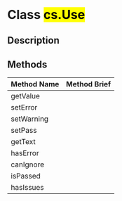 <!DOCTYPE html>
<!---->
<html>
<header>
  <script src='https://cdn.jsdelivr.net/npm/mermaid/dist/mermaid.min.js'></script>
  <script src='https://cdn.jsdelivr.net/npm/marked/marked.min.js'></script>
  <script>mermaid.initialize({startOnLoad:true});</script>
  <link     href='https://cdn.jsdelivr.net/npm/bootstrap@5.0.0-beta2/dist/css/bootstrap.min.css'
    rel='stylesheet'
    integrity='sha384-BmbxuPwQa2lc/FVzBcNJ7UAyJxM6wuqIj61tLrc4wSX0szH/Ev+nYRRuWlolflfl'
    crossorigin='anonymous'>
  <script     src='https://cdn.jsdelivr.net/npm/bootstrap@5.0.0-beta2/dist/js/bootstrap.bundle.min.js'
    integrity='sha384-b5kHyXgcpbZJO/tY9Ul7kGkf1S0CWuKcCD38l8YkeH8z8QjE0GmW1gYU5S9FOnJ0'
    crossorigin='anonymous'
  ></script>
  <title>ClassUse</title>
  <meta charset='ASCII' />
  <meta name='generator' value='4D Documentation' />
</header>
<body>
<div id='content' class='container'>

# Class <mark>cs.Use</mark>

## Description










<h2> Methods </h2><table class='table table-hover'>
  <thead>
  <tr>  <th class='table-primary'>Method Name</th>
  <th class='table-primary'>Method Brief</th>
  </tr></thead>
  <tbody>
  <tr>
    <td class='table-success'> getValue</td>
    <td class='table-success'></td>
  </tr>
  <tr>
    <td class='table-success'> setError</td>
    <td class='table-success'></td>
  </tr>
  <tr>
    <td class='table-success'> setWarning</td>
    <td class='table-success'></td>
  </tr>
  <tr>
    <td class='table-success'> setPass</td>
    <td class='table-success'></td>
  </tr>
  <tr>
    <td class='table-success'> getText</td>
    <td class='table-success'></td>
  </tr>
  <tr>
    <td class='table-success'> hasError</td>
    <td class='table-success'></td>
  </tr>
  <tr>
    <td class='table-success'> canIgnore</td>
    <td class='table-success'></td>
  </tr>
  <tr>
    <td class='table-success'> isPassed</td>
    <td class='table-success'></td>
  </tr>
  <tr>
    <td class='table-success'> hasIssues</td>
    <td class='table-success'></td>
  </tr>
</tbody>
</table></div>
    <script>
      document.getElementById('content').innerHTML =
      marked(document.getElementById('content').innerHTML);
</script>
</body>
</html>